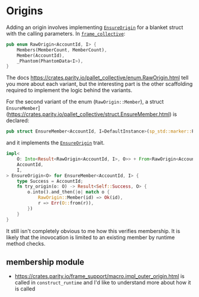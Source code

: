 # Origins

Adding an origin involves implementing [`EnsureOrigin`](https://crates.parity.io/sp_runtime/traits/trait.EnsureOrigin.html) for a blanket struct with the calling parameters. In [`frame_collective`](https://crates.parity.io/pallet_collective/enum.RawOrigin.html):

```rust
pub enum RawOrigin<AccountId, I> {
    Members(MemberCount, MemberCount),
    Member(AccountId),
    _Phantom(PhantomData<I>),
}
```

The docs https://crates.parity.io/pallet_collective/enum.RawOrigin.html tell you more about each variant, but the interesting part is the other scaffolding required to implement the logic behind the variants.

For the second variant of the enum (`RawOrigin::Member`), a struct `EnsureMember`](https://crates.parity.io/pallet_collective/struct.EnsureMember.html) is declared:

```rust
pub struct EnsureMember<AccountId, I=DefaultInstance>(sp_std::marker::PhantomData<(AccountId, I)>);
```

and it implements the [`EnsureOrigin`](https://crates.parity.io/sp_runtime/traits/trait.EnsureOrigin.html) trait.

```rust
impl<
	O: Into<Result<RawOrigin<AccountId, I>, O>> + From<RawOrigin<AccountId, I>>,
	AccountId,
	I,
> EnsureOrigin<O> for EnsureMember<AccountId, I> {
	type Success = AccountId;
	fn try_origin(o: O) -> Result<Self::Success, O> {
		o.into().and_then(|o| match o {
			RawOrigin::Member(id) => Ok(id),
			r => Err(O::from(r)),
		})
	}
}
```

It still isn't completely obvious to me how this verifies membership. It is likely that the inovocation is limited to an existing member by runtime method checks.

## membership module

* https://crates.parity.io/frame_support/macro.impl_outer_origin.html is called in `construct_runtime` and I'd like to understand more about how it is called
